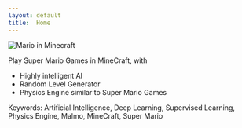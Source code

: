 ```yaml
---
layout: default
title:  Home
---
```


![Mario in Minecraft](https://raw.githubusercontent.com/irsisyphus/pictures/master/malmo/index_1.jpg)

Play Super Mario Games in MineCraft, with
  - Highly intelligent AI
  - Random Level Generator
  - Physics Engine similar to Super Mario Games

Keywords: Artificial Intelligence, Deep Learning, Supervised Learning, Physics Engine, Malmo, MineCraft, Super Mario

